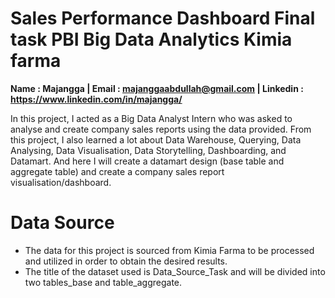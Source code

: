 # Sales Performance Dashboard Final task PBI Big Data Analytics Kimia farma
**Name : Majangga | Email : majanggaabdullah@gmail.com | Linkedin : https://www.linkedin.com/in/majangga/**

In this project, I acted as a Big Data Analyst Intern who was asked to analyse and create company sales reports using the data provided. From this project, I also learned a lot about Data Warehouse, Querying, Data Analysing, Data Visualisation, Data Storytelling, Dashboarding, and Datamart. And here I will create a datamart design (base table and aggregate table) and create a company sales report visualisation/dashboard.

# Data Source
- The data for this project is sourced from Kimia Farma to be processed and utilized in order to obtain the desired results.
- The title of the dataset used is Data_Source_Task and will be divided into two tables_base and table_aggregate.


